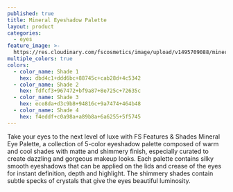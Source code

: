 ```yaml
---
published: true
title: Mineral Eyeshadow Palette
layout: product
categories:
  - eyes
feature_image: >-
  https://res.cloudinary.com/fscosmetics/image/upload/v1495709088/mineral_palette.jpg
multiple_colors: true
colors:
  - color_name: Shade 1
    hex: dbd4c1+ddd6bc+88745c+cab28d+4c5342
  - color_name: Shade 2
    hex: fdfcf3+967472+bf9a87+8e725c+72635c
  - color_name: Shade 3
    hex: ece8da+d3c9b8+94816c+9a7474+464b48
  - color_name: Shade 4
    hex: f4eddf+c0a98a+a89b8a+6a6255+5f5745
---
```

Take your eyes to the next level of luxe with FS Features & Shades Mineral Eye Palette, a collection of 5-color eyeshadow palette composed of warm and cool shades with matte and shimmery finish, especially curated to create dazzling and gorgeous makeup looks. Each palette contains silky smooth eyeshadows that can be applied on the lids and crease of the eyes for instant definition, depth and highlight. The shimmery shades contain subtle specks of crystals that give the eyes beautiful luminosity.
